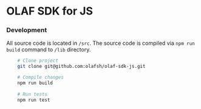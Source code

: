 # OLAF SDK for JS

### Development

All source code is located in `/src`.
The source code is compiled via `npm run build` command to `/lib` directory.

```bash
    # Clone project
    git clone git@github.com:olafsh/olaf-sdk-js.git

    # Compile changes
    npm run build
    
    # Run tests
    npm run test
```
